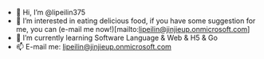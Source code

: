 - 👋 Hi, I’m @lipeilin375
- 👀 I’m interested in eating delicious food, if you have some suggestion for me, you can (e-mail me now!)[mailto:lipeilin@jinjieup.onmicrosoft.com]
- 🌱 I’m currently learning Software Language & Web & H5 & Go
- 📫 E-mail me: lipeilin@jinjieup.onmicrosoft.com
